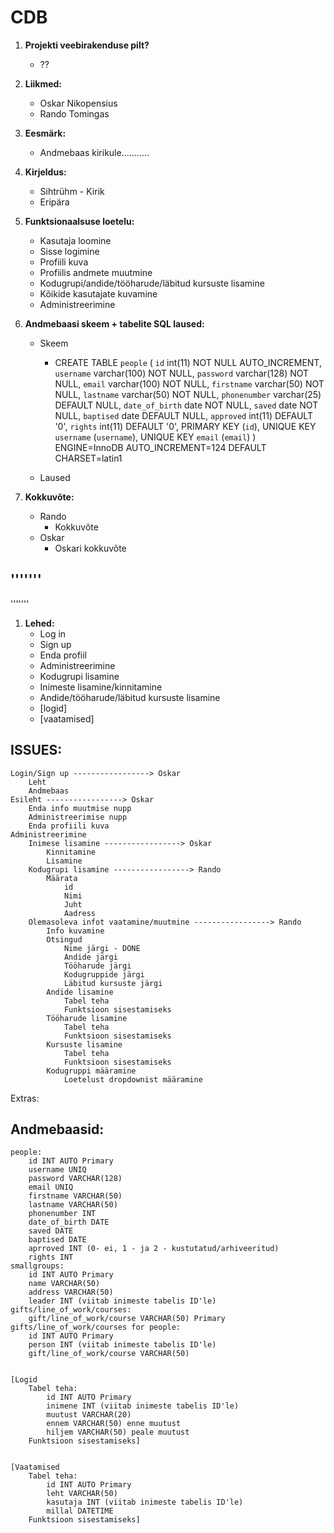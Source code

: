 # CDB


1. **Projekti veebirakenduse pilt?**
	* ??


1. **Liikmed:**
	* Oskar Nikopensius  
	* Rando Tomingas

	
1. **Eesmärk:**
	* Andmebaas kirikule...........
	
	
1. **Kirjeldus:**
	* Sihtrühm - Kirik 
	* Eripära
	
	
1. **Funktsionaalsuse loetelu:**
	* Kasutaja loomine
	* Sisse logimine
	* Profiili kuva
	* Profiilis andmete muutmine
	* Kodugrupi/andide/tööharude/läbitud kursuste lisamine
	* Kõikide kasutajate kuvamine
	* Administreerimine
	
	
1. **Andmebaasi skeem + tabelite SQL laused:**
	* Skeem
		* CREATE TABLE `people` (
		 `id` int(11) NOT NULL AUTO_INCREMENT,
		 `username` varchar(100) NOT NULL,
		 `password` varchar(128) NOT NULL,
		 `email` varchar(100) NOT NULL,
		 `firstname` varchar(50) NOT NULL,
		 `lastname` varchar(50) NOT NULL,
		 `phonenumber` varchar(25) DEFAULT NULL,
		 `date_of_birth` date NOT NULL,
		 `saved` date NOT NULL,
		 `baptised` date DEFAULT NULL,
		 `approved` int(11) DEFAULT '0',
		 `rights` int(11) DEFAULT '0',
		 PRIMARY KEY (`id`),
		 UNIQUE KEY `username` (`username`),
		 UNIQUE KEY `email` (`email`)
		 ) ENGINE=InnoDB AUTO_INCREMENT=124 DEFAULT CHARSET=latin1

	* Laused
	
	
1. **Kokkuvõte:**
	* Rando 
		* Kokkuvõte
	* Oskar
		* Oskari kokkuvõte
	
	
	
	
'''''''
-----------------------------------
'''''''

	
1. **Lehed:**
	* Log in
	* Sign up
	* Enda profiil
	* Administreerimine
	* Kodugrupi lisamine
	* Inimeste lisamine/kinnitamine
	* Andide/tööharude/läbitud kursuste lisamine
	* [logid]
	* [vaatamised]

	

	


## ISSUES:
	Login/Sign up -----------------> Oskar
		Leht
		Andmebaas
	Esileht -----------------> Oskar
		Enda info muutmise nupp
		Administreerimise nupp
		Enda profiili kuva
	Administreerimine
		Inimese lisamine -----------------> Oskar
			Kinnitamine
			Lisamine
		Kodugrupi lisamine -----------------> Rando
			Määrata
				id
				Nimi
				Juht
				Aadress
		Olemasoleva infot vaatamine/muutmine -----------------> Rando
			Info kuvamine
			Otsingud 
				Nime järgi - DONE
				Andide järgi
				Tööharude järgi
				Kodugruppide järgi
				Läbitud kursuste järgi
			Andide lisamine
				Tabel teha
				Funktsioon sisestamiseks
			Tööharude lisamine
				Tabel teha
				Funktsioon sisestamiseks
			Kursuste lisamine
				Tabel teha
				Funktsioon sisestamiseks
			Kodugruppi määramine
				Loetelust dropdownist määramine
				
Extras:


## Andmebaasid:
	people:
		id INT AUTO Primary
		username UNIQ
		password VARCHAR(128)
		email UNIQ
		firstname VARCHAR(50)
		lastname VARCHAR(50)
		phonenumber INT 
		date_of_birth DATE
		saved DATE
		baptised DATE
		aprroved INT (0- ei, 1 - ja 2 - kustutatud/arhiveeritud)
		rights INT 
	smallgroups:
		id INT AUTO Primary
		name VARCHAR(50)
		address VARCHAR(50)
		leader INT (viitab inimeste tabelis ID'le)
	gifts/line_of_work/courses:
		gift/line_of_work/course VARCHAR(50) Primary
	gifts/line_of_work/courses for people:
		id INT AUTO Primary
		person INT (viitab inimeste tabelis ID'le)
		gift/line_of_work/course VARCHAR(50)
		

	[Logid
		Tabel teha:
			id INT AUTO Primary
			inimene INT (viitab inimeste tabelis ID'le)
			muutust VARCHAR(20)
			ennem VARCHAR(50) enne muutust
			hiljem VARCHAR(50) peale muutust
		Funktsioon sisestamiseks]
		
		
	[Vaatamised
		Tabel teha:
			id INT AUTO Primary
			leht VARCHAR(50)
			kasutaja INT (viitab inimeste tabelis ID'le)
			millal DATETIME
		Funktsioon sisestamiseks]
		